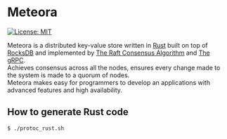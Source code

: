 # Meteora

[![License: MIT](https://img.shields.io/badge/License-MIT-yellow.svg)](https://opensource.org/licenses/MIT)

Meteora is a distributed key-value store written in [Rust](https://www.rust-lang.org/) built on top of [RocksDB](https://rocksdb.org/) and implemented by [The Raft Consensus Algorithm](https://raft.github.io/) and [The gRPC](https://grpc.io/).  
Achieves consensus across all the nodes, ensures every change made to the system is made to a quorum of nodes.  
Meteora makes easy for programmers to develop an applications with advanced features and high availability.


## How to generate Rust code

```shell
$ ./protoc_rust.sh
```